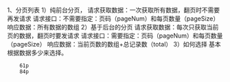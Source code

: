 1、分页列表
    1）纯前台分页，
        请求获取数据：一次获取所有数据，翻页时不需要再发请求
        请求接口：不需要指定：页码（pageNum）和每页数量（pageSize）
                 响应数据：所有数据的数组
    2）基于后台的分页
        请求获取数据：每次只获取当前页的数据，翻页时要发请求
        请求接口：需要指定：页码（pageNum）和每页数量（pageSize）
                 响应数据：当前页数的数组+总记录数（total）
    3）如何选择
        基本根据数据多少来选择。

        61p
        84p





